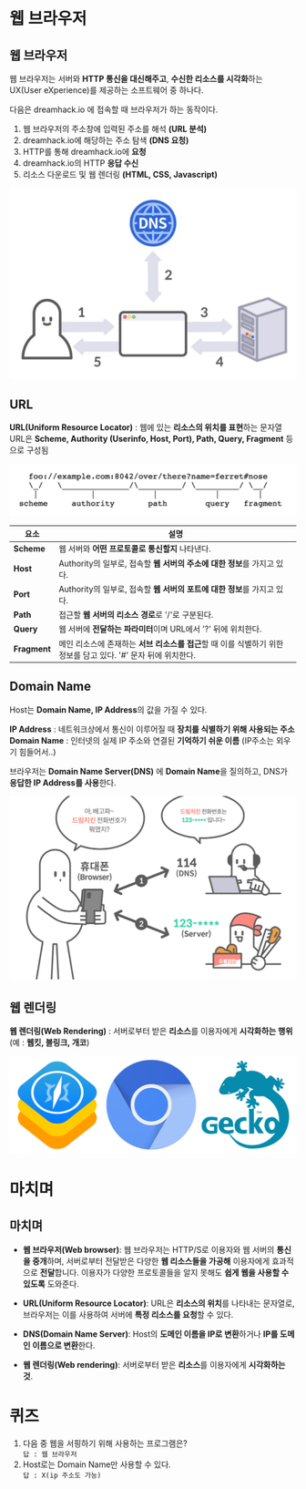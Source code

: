 # 웹 브라우저  
## 웹 브라우저  
웹 브라우저는 서버와 **HTTP 통신을 대신해주고**, **수신한 리소스를 시각화**하는 UX(User eXperience)를 제공하는 소프트웨어 중 하나다.  

다음은 dreamhack.io 에 접속할 때 브라우저가 하는 동작이다.  

1. 웹 브라우저의 주소창에 입력된 주소를 해석 **(URL 분석)**  
2. dreamhack.io에 해당하는 주소 탐색 **(DNS 요청)**  
3. HTTP를 통해 dreamhack.io에 **요청**  
4. dreamhack.io의 HTTP **응답 수신**  
5. 리소스 다운로드 및 웹 렌더링 **(HTML, CSS, Javascript)**

<img src="1.png">  

## URL  
**URL(Uniform Resource Locator)** : 웹에 있는 **리소스의 위치를 표현**하는 문자열  
URL은 **Scheme, Authority (Userinfo, Host, Port), Path, Query, Fragment** 등으로 구성됨  

<img src="2.png">  

|요소|설명|
|---|---|
|**Scheme**|웹 서버와 **어떤 프로토콜로 통신할지** 나타낸다.| 
|**Host**|Authority의 일부로, 접속할 **웹 서버의 주소에 대한 정보**를 가지고 있다.|
|**Port**|Authority의 일부로, 접속할 **웹 서버의 포트에 대한 정보**를 가지고 있다.|
|**Path**|접근할 **웹 서버의 리소스 경로**로 '/'로 구분된다.|
|**Query**|웹 서버에 **전달하는 파라미터**이며 URL에서 '?' 뒤에 위치한다.|
|**Fragment**|메인 리소스에 존재하는 **서브 리소스를 접근**할 때 이를 식별하기 위한 정보를 담고 있다. '#' 문자 뒤에 위치한다.|

## Domain Name  
Host는 **Domain Name, IP Address**의 값을 가질 수 있다.  

**IP Address** : 네트워크상에서 통신이 이루어질 때 **장치를 식별하기 위해 사용되는 주소**  
**Domain Name** : 인터넷의 실제 IP 주소와 연결된 **기억하기 쉬운 이름** (IP주소는 외우기 힘들어서..)  

브라우저는 **Domain Name Server(DNS)** 에 **Domain Name**을 질의하고, DNS가 **응답한 IP Address를 사용**한다.  

<img src="3.png">  

## 웹 렌더링  
**웹 렌더링(Web Rendering)** : 서버로부터 받은 **리소스**를 이용자에게 **시각화하는 행위** (예 : **웹킷, 블링크, 개코**)  

<img src="4.png">  

# 마치며
## 마치며

- **웹 브라우저(Web browser)**: 웹 브라우저는 HTTP/S로 이용자와 웹 서버의 **통신을 중개**하며, 서버로부터 전달받은 다양한 **웹 리소스들을 가공해** 이용자에게 효과적으로 **전달**합니다. 이용자가 다양한 프로토콜들을 알지 못해도 **쉽게 웹을 사용할 수 있도록** 도와준다.

- **URL(Uniform Resource Locator)**: URL은 **리소스의 위치**를 나타내는 문자열로, 브라우저는 이를 사용하여 서버에 **특정 리소스를 요청**할 수 있다.

- **DNS(Domain Name Server)**: Host의 **도메인 이름을 IP로 변환**하거나 **IP를 도메인 이름으로 변환**한다.

- **웹 렌더링(Web rendering)**: 서버로부터 받은 **리소스**를 이용자에게 **시각화하는 것**.

# 퀴즈  
1. 다음 중 웹을 서핑하기 위해 사용하는 프로그램은?  
``답 : 웹 브라우저``
2. Host로는 Domain Name만 사용할 수 있다.  
``답 : X(ip 주소도 가능)``
